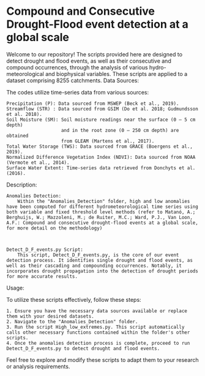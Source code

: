 # Compound and Consecutive Drought-Flood event detection at a global scale 

Welcome to our repository! The scripts provided here are designed to detect drought and flood events, as well as their consecutive and compound occurrences, through the analysis of various hydro-meteorological and biophysical variables. These scripts are applied to a dataset comprising 8255 catchments.
Data Sources:

The codes utilize time-series data from various sources:

    Precipitation (P): Data sourced from MSWEP (Beck et al., 2019).
    Streamflow (STR) : Data sourced from GSIM (Do et al. 2018; Gudmundsson et al. 2018). 
    Soil Moisture (SM): Soil moisture readings near the surface (0 – 5 cm depth) 
                        and in the root zone (0 – 250 cm depth) are obtained 
                        from GLEAM (Martens et al., 2017).
    Total Water Storage (TWS): Data sourced from GRACE (Boergens et al., 2019).
    Normalized Difference Vegetation Index (NDVI): Data sourced from NOAA (Vermote et al., 2014).
    Surface Water Extent: Time-series data retrieved from Donchyts et al. (2016).

Description:

    Anomalies Detection:
        Within the "Anomalies_Detection" folder, high and low anomalies have been computed for different hydrometeorological time series using both variable and fixed threshold level methods (refer to Matanó, A.; Berghuijs, W.; Mazzoleni, M.; de Ruiter, M.C.; Ward, P.J., Van Loon, A.F.: Compound and consecutive drought-flood events at a global scale, for more detail on the methodology)



    Detect_D_F_events.py Script:
        This script, Detect_D_F_events.py, is the core of our event detection process. It identifies single drought and flood events, as well as their cascading and compounding occurrences. Notably, it incorporates drought propagation into the detection of drought periods for more accurate results.

Usage:

To utilize these scripts effectively, follow these steps:

    1. Ensure you have the necessary data sources available or replace them with your desired datasets.
    2. Navigate to the "Anomalies_Detection" folder.
    3. Run the script High_low_extremes.py. This script automatically calls other necessary functions contained within the folder's other scripts.
    4. Once the anomalies detection process is complete, proceed to run Detect_D_F_events.py to detect drought and flood events.

Feel free to explore and modify these scripts to adapt them to your research or analysis requirements.

